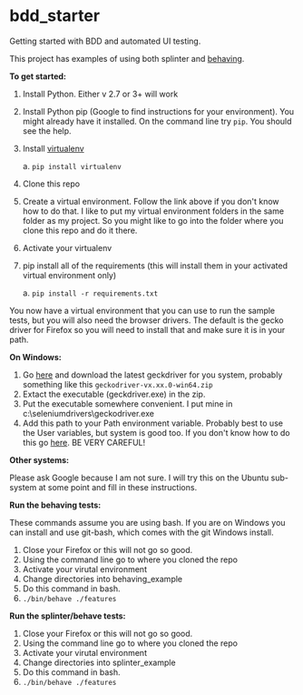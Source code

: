 # bdd_starter
Getting started with BDD and automated UI testing.

This project has examples of using both splinter and [behaving](https://github.com/ggozad/behaving). 

**To get started:**

1. Install Python. Either v 2.7 or 3+ will work
2. Install Python pip (Google to find instructions for your environment). You might already have it installed. On the command line try ```pip```. You should see the help.
3. Install [virtualenv](http://python-guide-pt-br.readthedocs.io/en/latest/dev/virtualenvs/)
  
    a. ```pip install virtualenv```
4. Clone this repo
5. Create a virtual environment. Follow the link above if you don't know how to do that. I like to put my virtual environment folders in the same folder as my project. So you might like to go into the folder where you clone this repo and do it there.
6. Activate your virtualenv
8. pip install all of the requirements (this will install them in your activated virtual environment only)

    a. ```pip install -r requirements.txt```

You now have a virtual environment that you can use to run the sample tests, but you will also need the browser drivers. The default is the gecko driver for Firefox so you will need to install that and make sure it is in your path. 

**On Windows:**

1. Go [here](https://github.com/mozilla/geckodriver/releases) and download the latest geckdriver for you system, probably something like this ``geckodriver-vx.xx.0-win64.zip``
2. Extact the executable (geckdriver.exe) in the zip.
3. Put the executable somewhere convenient. I put mine in c:\seleniumdrivers\geckodriver.exe
4. Add this path to your Path environment variable. Probably best to use the User variables, but system is good too. If you don't know how to do this go [here](http://windowsitpro.com/systems-management/how-can-i-add-new-folder-my-system-path). BE VERY CAREFUL!

**Other systems:**

Please ask Google because I am not sure. I will try this on the Ubuntu sub-system at some point and fill in these instructions.

**Run the behaving tests:**

These commands assume you are using bash. If you are on Windows you can install and use git-bash, which comes with the git Windows install.

1. Close your Firefox or this will not go so good.
2. Using the command line go to where you cloned the repo
3. Activate your virutal environment
4. Change directories into behaving_example
5. Do this command in bash. 
  1. ```./bin/behave ./features```

**Run the splinter/behave tests:**

1. Close your Firefox or this will not go so good.
2. Using the command line go to where you cloned the repo
3. Activate your virutal environment
4. Change directories into splinter_example
5. Do this command in bash. 
  1. ```./bin/behave ./features```
